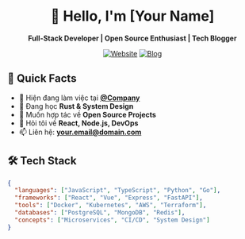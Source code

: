 <div align="center">

# 👋 Hello, I'm [Your Name]

**Full-Stack Developer | Open Source Enthusiast | Tech Blogger**

[![Website](https://img.shields.io/badge/🌐-Portfolio-00cc88?style=for-the-badge)](https://your-site.com)
[![Blog](https://img.shields.io/badge/📝-Blog-ff6b6b?style=for-the-badge)](https://blog.your-site.com)

</div>

## 🚀 Quick Facts
- 🔭 Hiện đang làm việc tại **[@Company](https://company.com)**
- 🌱 Đang học **Rust & System Design**
- 👯 Muốn hợp tác về **Open Source Projects**
- 💬 Hỏi tôi về **React, Node.js, DevOps**
- 📫 Liên hệ: **your.email@domain.com**

## 🛠️ Tech Stack
```json
{
  "languages": ["JavaScript", "TypeScript", "Python", "Go"],
  "frameworks": ["React", "Vue", "Express", "FastAPI"],
  "tools": ["Docker", "Kubernetes", "AWS", "Terraform"],
  "databases": ["PostgreSQL", "MongoDB", "Redis"],
  "concepts": ["Microservices", "CI/CD", "System Design"]
}
